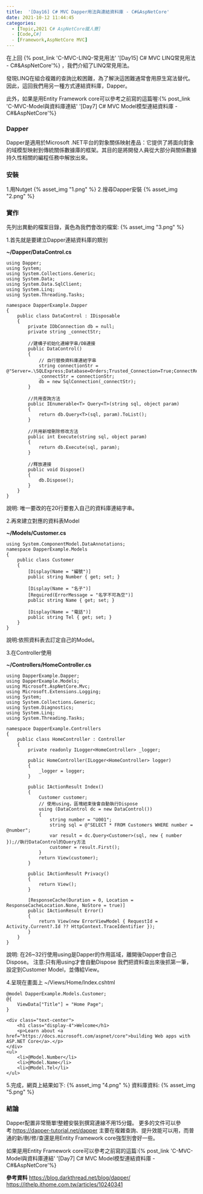 ```yaml
---
title:  '[Day16] C# MVC Dapper用法與連結資料庫 - C#&AspNetCore'
date: 2021-10-12 11:44:45
categories:  
  - [Topic,2021 C# AspNetCore鐵人賽]
  - [Code,C#]
  - [Framework,AspNetCore MVC]
---
```



在上回 {% post_link 'C-MVC-LINQ-常見用法' '[Day15] C# MVC LINQ常見用法 - C#&AspNetCore'%}  ，我們介紹了LINQ常見用法。


發現LINQ在組合複雜的查詢比較困難，為了解決這困難通常會用原生寫法替代。
因此，這回我們用另一種方式連結資料庫，Dapper。

此外，如果是用Entity Framework core可以參考之前寫的這篇喔:{% post_link 'C-MVC-Model與資料庫連結' '[Day7] C# MVC Model模型連結資料庫 - C#&AspNetCore'%}

### Dapper
Dapper是適用於Microsoft .NET平台的對象關係映射產品：它提供了將面向對象的域模型映射到傳統關係數據庫的框架。其目的是將開發人員從大部分與關係數據持久性相關的編程任務中解放出來。

### 安裝
1.用Nutget
{% asset_img "1.png" %}
2.搜尋Dapper安裝
{% asset_img "2.png" %}

### 實作
先列出異動的檔案目錄，黃色為我們會改的檔案:
{% asset_img "3.png" %}

1.首先就是要建立Dapper連結資料庫的類別

**~/Dapper/DataControl.cs**
```
using Dapper;
using System;
using System.Collections.Generic;
using System.Data;
using System.Data.SqlClient;
using System.Linq;
using System.Threading.Tasks;

namespace DapperExample.Dapper
{
    public class DataControl : IDisposable
    {
        private IDbConnection db = null;
        private string _connectStr;

        //建構子初始化連線字串/DB連接
        public DataControl()
        {
            // 自行替換資料庫連結字串
            string connectionStr = @"Server=.\SQLExpress;Database=Orders;Trusted_Connection=True;ConnectRetryCount=0";
            _connectStr = connectionStr;
            db = new SqlConnection(_connectStr);
        }

        //共用查詢方法
        public IEnumerable<T> Query<T>(string sql, object param)
        {
            return db.Query<T>(sql, param).ToList();
        }

        //共用新增刪除修改方法
        public int Execute(string sql, object param)
        {
            return db.Execute(sql, param);
        }

        //釋放連接
        public void Dispose()
        {
            db.Dispose();
        }
    }
}
```
說明:
唯一要改的在20行要套入自己的資料庫連結字串。

2.再來建立對應的資料表Model

**~/Models/Customer.cs**
```
using System.ComponentModel.DataAnnotations;
namespace DapperExample.Models
{
    public class Customer
    {
        [Display(Name = "編號")]
        public string Number { get; set; }
       
        [Display(Name = "名子")]
        [Required(ErrorMessage = "名字不可為空")]
        public string Name { get; set; }
       
        [Display(Name = "電話")]
        public string Tel { get; set; }
    }
}
```
說明:依照資料表去訂定自己的Model。

3.在Controller使用

**~/Controllers/HomeController.cs**
```
using DapperExample.Dapper;
using DapperExample.Models;
using Microsoft.AspNetCore.Mvc;
using Microsoft.Extensions.Logging;
using System;
using System.Collections.Generic;
using System.Diagnostics;
using System.Linq;
using System.Threading.Tasks;

namespace DapperExample.Controllers
{
    public class HomeController : Controller
    {
        private readonly ILogger<HomeController> _logger;

        public HomeController(ILogger<HomeController> logger)
        {
            _logger = logger;
        }

        public IActionResult Index()
        {
            Customer customer;
            // 使用using，區塊結束後會自動執行Dispose
            using (DataControl dc = new DataControl())
            {
                string number = "U001";
                string sql = @"SELECT * FROM Customers WHERE number = @number";
                var result = dc.Query<Customer>(sql, new { number });//執行DataControl的Query方法
                customer = result.First();
            }
            return View(customer);
        }

        public IActionResult Privacy()
        {
            return View();
        }

        [ResponseCache(Duration = 0, Location = ResponseCacheLocation.None, NoStore = true)]
        public IActionResult Error()
        {
            return View(new ErrorViewModel { RequestId = Activity.Current?.Id ?? HttpContext.TraceIdentifier });
        }
    }
}

```
說明:
在26~32行使用using是Dapper的作用區域，離開後Dapper會自己Dispose。
注意:只有用using才會自動Dispose
我們把資料查出來後抓第一筆，設定到Customer Model，並傳給View。

4.呈現在畫面上
~/Views/Home/Index.cshtml
```
@model DapperExample.Models.Customer;
@{
    ViewData["Title"] = "Home Page";
}

<div class="text-center">
    <h1 class="display-4">Welcome</h1>
    <p>Learn about <a href="https://docs.microsoft.com/aspnet/core">building Web apps with ASP.NET Core</a>.</p>
</div>
<ul>
    <li>@Model.Number</li>
    <li>@Model.Name</li>
    <li>@Model.Tel</li>
</ul>
```
5.完成，網頁上結果如下:
{% asset_img "4.png" %}
資料庫資料:
{% asset_img "5.png" %}


### 結論
Dapper配置非常簡單!整體安裝到撰寫連線不用15分鐘。
更多的文件可以參考:https://dapper-tutorial.net/dapper
主要在複雜查詢、提升效能可以用，而普通的新/刪/修/查還是用Entity Framework core強型別會好一些。

如果是用Entity Framework core可以參考之前寫的這篇:{% post_link 'C-MVC-Model與資料庫連結' '[Day7] C# MVC Model模型連結資料庫 - C#&AspNetCore'%}

**參考資料**
https://blog.darkthread.net/blog/dapper/
https://ithelp.ithome.com.tw/articles/10240341